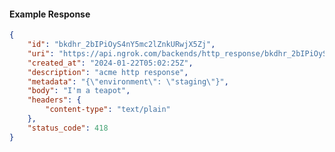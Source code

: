 <!-- Code generated for API Clients. DO NOT EDIT. -->

#### Example Response

```json
{
	"id": "bkdhr_2bIPiOyS4nY5mc2lZnkURwjX5Zj",
	"uri": "https://api.ngrok.com/backends/http_response/bkdhr_2bIPiOyS4nY5mc2lZnkURwjX5Zj",
	"created_at": "2024-01-22T05:02:25Z",
	"description": "acme http response",
	"metadata": "{\"environment\": \"staging\"}",
	"body": "I'm a teapot",
	"headers": {
		"content-type": "text/plain"
	},
	"status_code": 418
}
```
